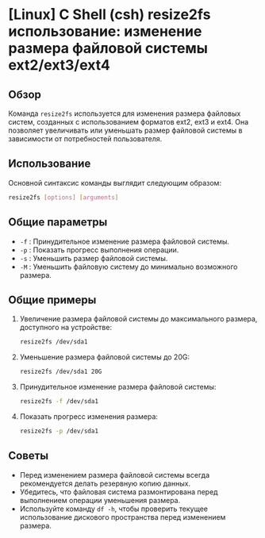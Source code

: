 # [Linux] C Shell (csh) resize2fs использование: изменение размера файловой системы ext2/ext3/ext4

## Обзор
Команда `resize2fs` используется для изменения размера файловых систем, созданных с использованием форматов ext2, ext3 и ext4. Она позволяет увеличивать или уменьшать размер файловой системы в зависимости от потребностей пользователя.

## Использование
Основной синтаксис команды выглядит следующим образом:

```bash
resize2fs [options] [arguments]
```

## Общие параметры
- `-f` : Принудительное изменение размера файловой системы.
- `-p` : Показать прогресс выполнения операции.
- `-s` : Уменьшить размер файловой системы.
- `-M` : Уменьшить файловую систему до минимально возможного размера.

## Общие примеры
1. Увеличение размера файловой системы до максимального размера, доступного на устройстве:
   ```bash
   resize2fs /dev/sda1
   ```

2. Уменьшение размера файловой системы до 20G:
   ```bash
   resize2fs /dev/sda1 20G
   ```

3. Принудительное изменение размера файловой системы:
   ```bash
   resize2fs -f /dev/sda1
   ```

4. Показать прогресс изменения размера:
   ```bash
   resize2fs -p /dev/sda1
   ```

## Советы
- Перед изменением размера файловой системы всегда рекомендуется делать резервную копию данных.
- Убедитесь, что файловая система размонтирована перед выполнением операции уменьшения размера.
- Используйте команду `df -h`, чтобы проверить текущее использование дискового пространства перед изменением размера.